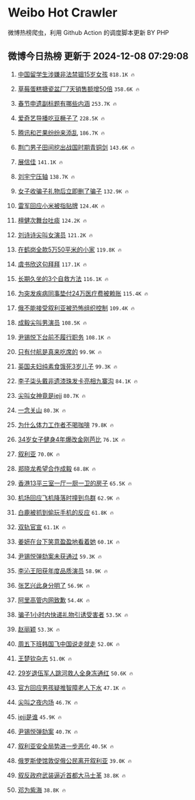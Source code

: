 # Weibo Hot Crawler 



微博热榜爬虫，利用 Github Action 的调度脚本更新 BY PHP 


## 微博今日热榜 更新于 2024-12-08 07:29:08 
1. [中国留学生涉嫌非法禁锢15岁女孩](https://s.weibo.com/weibo?q=%23%E4%B8%AD%E5%9B%BD%E7%95%99%E5%AD%A6%E7%94%9F%E6%B6%89%E5%AB%8C%E9%9D%9E%E6%B3%95%E7%A6%81%E9%94%A215%E5%B2%81%E5%A5%B3%E5%AD%A9%23&t=31&band_rank=1&Refer=top) `818.1K 🔥` 

1. [草莓蛋糕搪瓷盆厂7天销售额增50倍](https://s.weibo.com/weibo?q=%23%E8%8D%89%E8%8E%93%E8%9B%8B%E7%B3%95%E6%90%AA%E7%93%B7%E7%9B%86%E5%8E%827%E5%A4%A9%E9%94%80%E5%94%AE%E9%A2%9D%E5%A2%9E50%E5%80%8D%23&t=31&band_rank=2&Refer=top) `358.6K 🔥` 

1. [春节申遗副标题有哪些内涵](https://s.weibo.com/weibo?q=%23%E6%98%A5%E8%8A%82%E7%94%B3%E9%81%97%E5%89%AF%E6%A0%87%E9%A2%98%E6%9C%89%E5%93%AA%E4%BA%9B%E5%86%85%E6%B6%B5%23&t=31&band_rank=3&Refer=top) `253.7K 🔥` 

1. [爱奇艺导播吃豆橛子了](https://s.weibo.com/weibo?q=%E7%88%B1%E5%A5%87%E8%89%BA%E5%AF%BC%E6%92%AD%E5%90%83%E8%B1%86%E6%A9%9B%E5%AD%90%E4%BA%86&t=31&band_rank=4&Refer=top) `228.5K 🔥` 

1. [腾讯和芒果纷纷来添乱](https://s.weibo.com/weibo?q=%E8%85%BE%E8%AE%AF%E5%92%8C%E8%8A%92%E6%9E%9C%E7%BA%B7%E7%BA%B7%E6%9D%A5%E6%B7%BB%E4%B9%B1&t=31&band_rank=5&Refer=top) `186.7K 🔥` 

1. [荆门男子田间挖出战国时期青铜剑](https://s.weibo.com/weibo?q=%23%E8%8D%86%E9%97%A8%E7%94%B7%E5%AD%90%E7%94%B0%E9%97%B4%E6%8C%96%E5%87%BA%E6%88%98%E5%9B%BD%E6%97%B6%E6%9C%9F%E9%9D%92%E9%93%9C%E5%89%91%23&t=31&band_rank=6&Refer=top) `143.6K 🔥` 

1. [展信佳](https://s.weibo.com/weibo?q=%E5%B1%95%E4%BF%A1%E4%BD%B3&t=31&band_rank=7&Refer=top) `141.1K 🔥` 

1. [刘宇宁压轴](https://s.weibo.com/weibo?q=%E5%88%98%E5%AE%87%E5%AE%81%E5%8E%8B%E8%BD%B4&t=31&band_rank=8&Refer=top) `138.7K 🔥` 

1. [女子收骗子礼物后立即删了骗子](https://s.weibo.com/weibo?q=%23%E5%A5%B3%E5%AD%90%E6%94%B6%E9%AA%97%E5%AD%90%E7%A4%BC%E7%89%A9%E5%90%8E%E7%AB%8B%E5%8D%B3%E5%88%A0%E4%BA%86%E9%AA%97%E5%AD%90%23&t=31&band_rank=9&Refer=top) `132.9K 🔥` 

1. [雷军回应小米被指贴牌](https://s.weibo.com/weibo?q=%23%E9%9B%B7%E5%86%9B%E5%9B%9E%E5%BA%94%E5%B0%8F%E7%B1%B3%E8%A2%AB%E6%8C%87%E8%B4%B4%E7%89%8C%23&t=31&band_rank=10&Refer=top) `124.4K 🔥` 

1. [檀健次舞台吐痰](https://s.weibo.com/weibo?q=%E6%AA%80%E5%81%A5%E6%AC%A1%E8%88%9E%E5%8F%B0%E5%90%90%E7%97%B0&t=31&band_rank=11&Refer=top) `124.2K 🔥` 

1. [刘诗诗尖叫女演员](https://s.weibo.com/weibo?q=%23%E5%88%98%E8%AF%97%E8%AF%97%E5%B0%96%E5%8F%AB%E5%A5%B3%E6%BC%94%E5%91%98%23&t=31&band_rank=12&Refer=top) `121.2K 🔥` 

1. [在鹤岗全款5万50平米的小家](https://s.weibo.com/weibo?q=%E5%9C%A8%E9%B9%A4%E5%B2%97%E5%85%A8%E6%AC%BE5%E4%B8%8750%E5%B9%B3%E7%B1%B3%E7%9A%84%E5%B0%8F%E5%AE%B6&t=31&band_rank=13&Refer=top) `119.8K 🔥` 

1. [虞书欣这句拜拜](https://s.weibo.com/weibo?q=%E8%99%9E%E4%B9%A6%E6%AC%A3%E8%BF%99%E5%8F%A5%E6%8B%9C%E6%8B%9C&t=31&band_rank=14&Refer=top) `117.1K 🔥` 

1. [长期久坐的3个自救方法](https://s.weibo.com/weibo?q=%23%E9%95%BF%E6%9C%9F%E4%B9%85%E5%9D%90%E7%9A%843%E4%B8%AA%E8%87%AA%E6%95%91%E6%96%B9%E6%B3%95%23&t=31&band_rank=15&Refer=top) `116.1K 🔥` 

1. [为突发疾病同事垫付24万医疗费被赖账](https://s.weibo.com/weibo?q=%23%E4%B8%BA%E7%AA%81%E5%8F%91%E7%96%BE%E7%97%85%E5%90%8C%E4%BA%8B%E5%9E%AB%E4%BB%9824%E4%B8%87%E5%8C%BB%E7%96%97%E8%B4%B9%E8%A2%AB%E8%B5%96%E8%B4%A6%23&t=31&band_rank=16&Refer=top) `115.4K 🔥` 

1. [俄不能接受叙利亚被恐怖组织控制](https://s.weibo.com/weibo?q=%23%E4%BF%84%E4%B8%8D%E8%83%BD%E6%8E%A5%E5%8F%97%E5%8F%99%E5%88%A9%E4%BA%9A%E8%A2%AB%E6%81%90%E6%80%96%E7%BB%84%E7%BB%87%E6%8E%A7%E5%88%B6%23&t=31&band_rank=17&Refer=top) `109.4K 🔥` 

1. [成毅尖叫男演员](https://s.weibo.com/weibo?q=%E6%88%90%E6%AF%85%E5%B0%96%E5%8F%AB%E7%94%B7%E6%BC%94%E5%91%98&t=31&band_rank=18&Refer=top) `108.5K 🔥` 

1. [尹锡悦下台前不履行职务](https://s.weibo.com/weibo?q=%23%E5%B0%B9%E9%94%A1%E6%82%A6%E4%B8%8B%E5%8F%B0%E5%89%8D%E4%B8%8D%E5%B1%A5%E8%A1%8C%E8%81%8C%E5%8A%A1%23&t=31&band_rank=19&Refer=top) `108.1K 🔥` 

1. [只有付航是真来吃席的](https://s.weibo.com/weibo?q=%E5%8F%AA%E6%9C%89%E4%BB%98%E8%88%AA%E6%98%AF%E7%9C%9F%E6%9D%A5%E5%90%83%E5%B8%AD%E7%9A%84&t=31&band_rank=20&Refer=top) `99.9K 🔥` 

1. [英国夫妇纯素食饿死3岁儿子](https://s.weibo.com/weibo?q=%23%E8%8B%B1%E5%9B%BD%E5%A4%AB%E5%A6%87%E7%BA%AF%E7%B4%A0%E9%A3%9F%E9%A5%BF%E6%AD%BB3%E5%B2%81%E5%84%BF%E5%AD%90%23&t=31&band_rank=21&Refer=top) `99.3K 🔥` 

1. [李子柒头戴非遗漆珠发卡亮相九寨沟](https://s.weibo.com/weibo?q=%23%E6%9D%8E%E5%AD%90%E6%9F%92%E5%A4%B4%E6%88%B4%E9%9D%9E%E9%81%97%E6%BC%86%E7%8F%A0%E5%8F%91%E5%8D%A1%E4%BA%AE%E7%9B%B8%E4%B9%9D%E5%AF%A8%E6%B2%9F%23&t=31&band_rank=22&Refer=top) `84.1K 🔥` 

1. [尖叫女神竟是iejj](https://s.weibo.com/weibo?q=%E5%B0%96%E5%8F%AB%E5%A5%B3%E7%A5%9E%E7%AB%9F%E6%98%AFiejj&t=31&band_rank=23&Refer=top) `80.7K 🔥` 

1. [一念关山](https://s.weibo.com/weibo?q=%E4%B8%80%E5%BF%B5%E5%85%B3%E5%B1%B1&t=31&band_rank=24&Refer=top) `80.3K 🔥` 

1. [为什么体力工作者不喝咖啡](https://s.weibo.com/weibo?q=%23%E4%B8%BA%E4%BB%80%E4%B9%88%E4%BD%93%E5%8A%9B%E5%B7%A5%E4%BD%9C%E8%80%85%E4%B8%8D%E5%96%9D%E5%92%96%E5%95%A1%23&t=31&band_rank=25&Refer=top) `79.8K 🔥` 

1. [34岁女子健身4年爆改金刚芭比](https://s.weibo.com/weibo?q=%2334%E5%B2%81%E5%A5%B3%E5%AD%90%E5%81%A5%E8%BA%AB4%E5%B9%B4%E7%88%86%E6%94%B9%E9%87%91%E5%88%9A%E8%8A%AD%E6%AF%94%23&t=31&band_rank=26&Refer=top) `76.1K 🔥` 

1. [叙利亚](https://s.weibo.com/weibo?q=%E5%8F%99%E5%88%A9%E4%BA%9A&t=31&band_rank=27&Refer=top) `70.0K 🔥` 

1. [郑晓龙希望合作成毅](https://s.weibo.com/weibo?q=%23%E9%83%91%E6%99%93%E9%BE%99%E5%B8%8C%E6%9C%9B%E5%90%88%E4%BD%9C%E6%88%90%E6%AF%85%23&t=31&band_rank=28&Refer=top) `68.8K 🔥` 

1. [香港13平三室一厅一厨一卫的房子](https://s.weibo.com/weibo?q=%E9%A6%99%E6%B8%AF13%E5%B9%B3%E4%B8%89%E5%AE%A4%E4%B8%80%E5%8E%85%E4%B8%80%E5%8E%A8%E4%B8%80%E5%8D%AB%E7%9A%84%E6%88%BF%E5%AD%90&t=31&band_rank=29&Refer=top) `65.5K 🔥` 

1. [机场回应飞机降落时撞到鸟群](https://s.weibo.com/weibo?q=%23%E6%9C%BA%E5%9C%BA%E5%9B%9E%E5%BA%94%E9%A3%9E%E6%9C%BA%E9%99%8D%E8%90%BD%E6%97%B6%E6%92%9E%E5%88%B0%E9%B8%9F%E7%BE%A4%23&t=31&band_rank=30&Refer=top) `62.9K 🔥` 

1. [白鹿被抓到偷玩手机的反应](https://s.weibo.com/weibo?q=%23%E7%99%BD%E9%B9%BF%E8%A2%AB%E6%8A%93%E5%88%B0%E5%81%B7%E7%8E%A9%E6%89%8B%E6%9C%BA%E7%9A%84%E5%8F%8D%E5%BA%94%23&t=31&band_rank=31&Refer=top) `61.8K 🔥` 

1. [双轨官宣](https://s.weibo.com/weibo?q=%23%E5%8F%8C%E8%BD%A8%E5%AE%98%E5%AE%A3%23&t=31&band_rank=32&Refer=top) `61.1K 🔥` 

1. [姜妍在台下笑意盈盈地看着她](https://s.weibo.com/weibo?q=%E5%A7%9C%E5%A6%8D%E5%9C%A8%E5%8F%B0%E4%B8%8B%E7%AC%91%E6%84%8F%E7%9B%88%E7%9B%88%E5%9C%B0%E7%9C%8B%E7%9D%80%E5%A5%B9&t=31&band_rank=33&Refer=top) `60.1K 🔥` 

1. [尹锡悦弹劾案未获通过](https://s.weibo.com/weibo?q=%23%E5%B0%B9%E9%94%A1%E6%82%A6%E5%BC%B9%E5%8A%BE%E6%A1%88%E6%9C%AA%E8%8E%B7%E9%80%9A%E8%BF%87%23&t=31&band_rank=34&Refer=top) `59.3K 🔥` 

1. [李沁王阳获年度品质演员](https://s.weibo.com/weibo?q=%23%E6%9D%8E%E6%B2%81%E7%8E%8B%E9%98%B3%E8%8E%B7%E5%B9%B4%E5%BA%A6%E5%93%81%E8%B4%A8%E6%BC%94%E5%91%98%23&t=31&band_rank=35&Refer=top) `58.9K 🔥` 

1. [张艺兴此身分明了](https://s.weibo.com/weibo?q=%E5%BC%A0%E8%89%BA%E5%85%B4%E6%AD%A4%E8%BA%AB%E5%88%86%E6%98%8E%E4%BA%86&t=31&band_rank=36&Refer=top) `56.9K 🔥` 

1. [阿里高管内网致歉](https://s.weibo.com/weibo?q=%23%E9%98%BF%E9%87%8C%E9%AB%98%E7%AE%A1%E5%86%85%E7%BD%91%E8%87%B4%E6%AD%89%23&t=31&band_rank=37&Refer=top) `54.4K 🔥` 

1. [骗子1小时内快递礼物引诱受害者](https://s.weibo.com/weibo?q=%23%E9%AA%97%E5%AD%901%E5%B0%8F%E6%97%B6%E5%86%85%E5%BF%AB%E9%80%92%E7%A4%BC%E7%89%A9%E5%BC%95%E8%AF%B1%E5%8F%97%E5%AE%B3%E8%80%85%23&t=31&band_rank=38&Refer=top) `53.5K 🔥` 

1. [赵丽颖](https://s.weibo.com/weibo?q=%E8%B5%B5%E4%B8%BD%E9%A2%96&t=31&band_rank=39&Refer=top) `53.3K 🔥` 

1. [周五下班韩国飞中国说走就走](https://s.weibo.com/weibo?q=%23%E5%91%A8%E4%BA%94%E4%B8%8B%E7%8F%AD%E9%9F%A9%E5%9B%BD%E9%A3%9E%E4%B8%AD%E5%9B%BD%E8%AF%B4%E8%B5%B0%E5%B0%B1%E8%B5%B0%23&t=31&band_rank=40&Refer=top) `52.0K 🔥` 

1. [王楚钦杂志](https://s.weibo.com/weibo?q=%E7%8E%8B%E6%A5%9A%E9%92%A6%E6%9D%82%E5%BF%97&t=31&band_rank=41&Refer=top) `51.0K 🔥` 

1. [29岁退伍军人跳河救人全身冻通红](https://s.weibo.com/weibo?q=%2329%E5%B2%81%E9%80%80%E4%BC%8D%E5%86%9B%E4%BA%BA%E8%B7%B3%E6%B2%B3%E6%95%91%E4%BA%BA%E5%85%A8%E8%BA%AB%E5%86%BB%E9%80%9A%E7%BA%A2%23&t=31&band_rank=42&Refer=top) `50.6K 🔥` 

1. [官方回应男孩疑推智障老人下水](https://s.weibo.com/weibo?q=%23%E5%AE%98%E6%96%B9%E5%9B%9E%E5%BA%94%E7%94%B7%E5%AD%A9%E7%96%91%E6%8E%A8%E6%99%BA%E9%9A%9C%E8%80%81%E4%BA%BA%E4%B8%8B%E6%B0%B4%23&t=31&band_rank=43&Refer=top) `47.1K 🔥` 

1. [尖叫之夜内场](https://s.weibo.com/weibo?q=%E5%B0%96%E5%8F%AB%E4%B9%8B%E5%A4%9C%E5%86%85%E5%9C%BA&t=31&band_rank=44&Refer=top) `46.7K 🔥` 

1. [iejj是谁](https://s.weibo.com/weibo?q=iejj%E6%98%AF%E8%B0%81&t=31&band_rank=45&Refer=top) `45.9K 🔥` 

1. [尹锡悦弹劾案](https://s.weibo.com/weibo?q=%23%E5%B0%B9%E9%94%A1%E6%82%A6%E5%BC%B9%E5%8A%BE%E6%A1%88%23&t=31&band_rank=46&Refer=top) `40.7K 🔥` 

1. [叙利亚安全局势进一步恶化](https://s.weibo.com/weibo?q=%23%E5%8F%99%E5%88%A9%E4%BA%9A%E5%AE%89%E5%85%A8%E5%B1%80%E5%8A%BF%E8%BF%9B%E4%B8%80%E6%AD%A5%E6%81%B6%E5%8C%96%23&t=31&band_rank=47&Refer=top) `40.5K 🔥` 

1. [俄罗斯使馆敦促俄公民离开叙利亚](https://s.weibo.com/weibo?q=%23%E4%BF%84%E7%BD%97%E6%96%AF%E4%BD%BF%E9%A6%86%E6%95%A6%E4%BF%83%E4%BF%84%E5%85%AC%E6%B0%91%E7%A6%BB%E5%BC%80%E5%8F%99%E5%88%A9%E4%BA%9A%23&t=31&band_rank=48&Refer=top) `39.0K 🔥` 

1. [叙反政府武装逼近首都大马士革](https://s.weibo.com/weibo?q=%23%E5%8F%99%E5%8F%8D%E6%94%BF%E5%BA%9C%E6%AD%A6%E8%A3%85%E9%80%BC%E8%BF%91%E9%A6%96%E9%83%BD%E5%A4%A7%E9%A9%AC%E5%A3%AB%E9%9D%A9%23&t=31&band_rank=49&Refer=top) `38.8K 🔥` 

1. [邓为紫海](https://s.weibo.com/weibo?q=%23%E9%82%93%E4%B8%BA%E7%B4%AB%E6%B5%B7%23&t=31&band_rank=50&Refer=top) `38.8K 🔥` 

